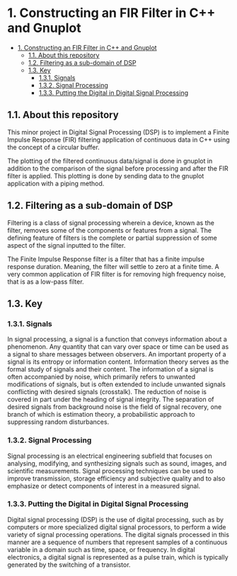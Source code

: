 # 1. Constructing an FIR Filter in C++ and Gnuplot

- [1. Constructing an FIR Filter in C++ and Gnuplot](#1-constructing-an-fir-filter-in-c-and-gnuplot)
  - [1.1. About this repository](#11-about-this-repository)
  - [1.2. Filtering as a sub-domain of DSP](#12-filtering-as-a-sub-domain-of-dsp)
  - [1.3. Key](#13-key)
    - [1.3.1. Signals](#131-signals)
    - [1.3.2. Signal Processing](#132-signal-processing)
    - [1.3.3. Putting the Digital in Digital Signal Processing](#133-putting-the-digital-in-digital-signal-processing)

## 1.1. About this repository
This minor project in Digital Signal Processing (DSP) is to implement a Finite Impulse Response (FIR) filtering application of continuous data in C++ using the concept of a circular buffer. 

The plotting of the filtered continuous data/signal is done in gnuplot in addition to the comparison of the signal before processing and after the FIR filter is applied. This plotting is done by sending data to the gnuplot application with a piping method.

## 1.2. Filtering as a sub-domain of DSP
Filtering is a class of signal processing wherein a device, known as the filter, removes some of the components or features from a signal. The defining feature of filters is the complete or partial suppression of some aspect of the signal inputted to the filter.

The Finite Impulse Response filter is a filter that has a finite impulse response duration. Meaning, the filter will settle to zero at a finite time. A very common application of FIR filter is for removing high frequency noise, that is as a low-pass filter.

## 1.3. Key
### 1.3.1. Signals
In signal processing, a signal is a function that conveys information about a phenomenon. Any quantity that can vary over space or time can be used as a signal to share messages between observers. An important property of a signal is its entropy or information content. Information theory serves as the formal study of signals and their content. The information of a signal is often accompanied by noise, which primarily refers to unwanted modifications of signals, but is often extended to include unwanted signals conflicting with desired signals (crosstalk). The reduction of noise is covered in part under the heading of signal integrity. The separation of desired signals from background noise is the field of signal recovery, one branch of which is estimation theory, a probabilistic approach to suppressing random disturbances. 
### 1.3.2. Signal Processing
Signal processing is an electrical engineering subfield that focuses on analysing, modifying, and synthesizing signals such as sound, images, and scientific measurements. Signal processing techniques can be used to improve transmission, storage efficiency and subjective quality and to also emphasize or detect components of interest in a measured signal. 

### 1.3.3. Putting the Digital in Digital Signal Processing
Digital signal processing (DSP) is the use of digital processing, such as by computers or more specialized digital signal processors, to perform a wide variety of signal processing operations. The digital signals processed in this manner are a sequence of numbers that represent samples of a continuous variable in a domain such as time, space, or frequency. In digital electronics, a digital signal is represented as a pulse train, which is typically generated by the switching of a transistor.